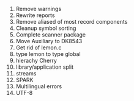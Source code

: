 1. Remove warnings
1. Rewrite reports 
1. Remove aliased of most record components
1. Cleanup symbol sorting
1. Complete scanner package
1. Move Auxiliary to DK8543
1. Get rid of lemon.c
1. type lemon to type global
1. hierachy Cherry
1. library/application split
1. streams
1. SPARK
1. Multilingual errors
1. UTF-8
